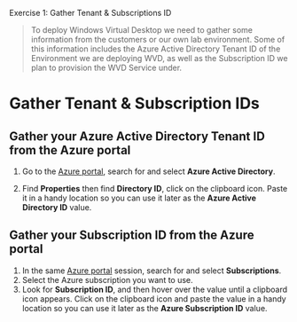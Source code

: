 Exercise 1: Gather Tenant & Subscriptions ID

>To deploy Windows Virtual Desktop we need to gather some information from the customers or our own lab environment. Some of this information includes the Azure Active Directory Tenant ID of the Environment we are deploying WVD, as well as the Subscription ID we plan to provision the WVD Service under.

# Gather Tenant & Subscription IDs

## Gather your Azure Active Directory Tenant ID from the Azure portal

1. Go to the [Azure portal](https://portal.azure.com), search for and select **Azure Active Directory**.

1. Find **Properties** then find **Directory ID**, click on the clipboard icon. Paste it in a handy location so you can use it later as the **Azure Active Directory ID** value.

## Gather your Subscription ID from the Azure portal

1. In the same [Azure portal](https://portal.azure.com) session, search for and select **Subscriptions**.
2. Select the Azure subscription you want to use.
3. Look for **Subscription ID**, and then hover over the value until a clipboard icon appears. Click on the clipboard icon and paste the value in a handy location so you can use it later as the **Azure Subscription ID** value.
